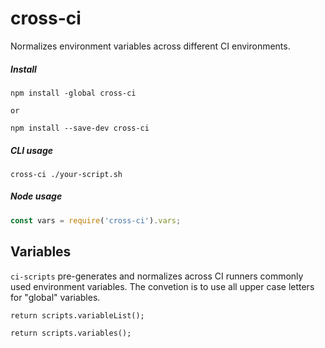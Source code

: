 # cross-ci

Normalizes environment variables across different CI environments.

##### Install

```
npm install -global cross-ci

or

npm install --save-dev cross-ci
```

##### CLI usage

```
cross-ci ./your-script.sh
```

##### Node usage

```js
const vars = require('cross-ci').vars;
```


## Variables

`ci-scripts` pre-generates and normalizes across CI runners commonly used environment variables.
The convetion is to use all upper case letters for "global" variables.

```mmd
return scripts.variableList();
```

```mmd
return scripts.variables();
```
